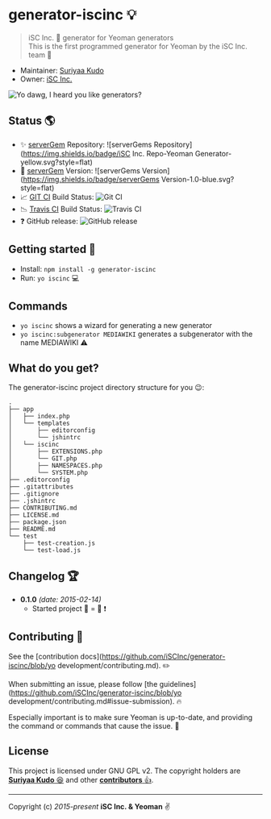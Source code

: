# generator-iscinc :bulb:

> iSC Inc. :office: generator for Yeoman generators  
> This is the first programmed generator for Yeoman by the iSC Inc. team :couple_with_heart:

* Maintainer: [Suriyaa Kudo](https://github.com/SuriyaaKudoIsc)
* Owner: [iSC Inc.](http://inc.isc)

![Yo dawg, I heard you like generators?](http://i.imgur.com/2gqiift.jpg)


## Status :earth_americas:

* :sparkles: [serverGem](https://github.com/serverGems) Repository: ![serverGems Repository](https://img.shields.io/badge/iSC Inc. Repo-Yeoman Generator-yellow.svg?style=flat)
* :beers: [serverGem](https://github.com/serverGems) Version: ![serverGems Version](https://img.shields.io/badge/serverGems Version-1.0-blue.svg?style=flat)
* :chart_with_upwards_trend: [GIT CI](https://github.com/git-ci) Build Status: ![Git CI](http://img.shields.io/badge/build-passed-green.svg?style=flat)
* :chart_with_downwards_trend: [Travis CI](https://travis-ci.org/) Build Status: ![Travis CI](http://img.shields.io/travis/iSCInc/generator-iscinc.svg?style=flat)
* :question: GitHub release: ![GitHub release](https://img.shields.io/github/release/iSCInc/generator-iscinc.svg?style=flat)

[gem]: https://servergems.org/gems/RubyGems
[travis]: http://travis-ci.org/serverGems/RubyGems

## Getting started :checkered_flag:

- Install: `npm install -g generator-iscinc`
- Run: `yo iscinc` :computer:


## Commands

* `yo iscinc` shows a wizard for generating a new generator
* `yo iscinc:subgenerator MEDIAWIKI` generates a subgenerator with the name MEDIAWIKI :warning:


## What do you get?

The generator-iscinc project directory structure for you :wink::

    .
    ├── app
    │   ├── index.php
    │   └── templates
    │       ├── editorconfig
    │       └── jshintrc
    │   └── iscinc
    │       ├── EXTENSIONS.php
    │       └── GIT.php
    │       ├── NAMESPACES.php
    │       └── SYSTEM.php
    ├── .editorconfig
    ├── .gitattributes
    ├── .gitignore
    ├── .jshintrc
    ├── CONTRIBUTING.md
    ├── LICENSE.md
    ├── package.json
    ├── README.md
    └── test
        ├── test-creation.js
        └── test-load.js


## Changelog :trophy:

* **0.1.0** *(date: 2015-02-14)*
    * Started project :birthday: = :seedling: :exclamation:


## Contributing :briefcase:

See the [contribution docs](https://github.com/iSCInc/generator-iscinc/blob/yo development/contributing.md). :pencil2:

When submitting an issue, please follow [the
guidelines](https://github.com/iSCInc/generator-iscinc/blob/yo development/contributing.md#issue-submission). :fire:

Especially important is to make sure Yeoman is up-to-date, and providing the
command or commands that cause the issue. :speech_balloon:


## License

This project is licensed under GNU GPL v2.
The copyright holders are [**Suriyaa Kudo** :laughing:](http://bit.ly/Suriyaa) and other [**contributors** :thumbsup:](https://github.com/iSCInc/generator-iscinc/graphs/contributors).


----
Copyright (c) *2015-present* **iSC Inc. & Yeoman** :v:
